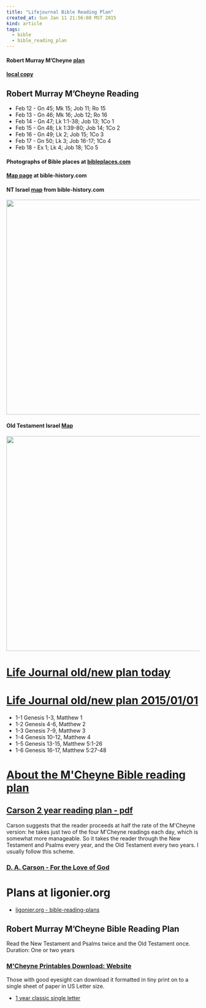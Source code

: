 ```yaml
---
title: "Lifejournal Bible Reading Plan"
created_at: Sun Jan 11 21:56:08 MST 2015
kind: article
tags:
  - bible
  - bible_reading_plan
---
```


#### Robert Murray M’Cheyne [plan](http://www.edginet.org/mcheyne/year_classic_single_letter.pdf)

#### [local copy](/assets/pdf/year_classic_single_letter.pdf)

## Robert Murray M’Cheyne Reading

* Feb 12 - Gn 45; Mk 15; Job 11; Ro 15
* Feb 13 - Gn 46; Mk 16; Job 12; Ro 16
* Feb 14 - Gn 47; Lk 1:1-38; Job 13; 1Co 1
* Feb 15 - Gn 48; Lk 1:39-80; Job 14; 1Co 2
* Feb 16 - Gn 49; Lk 2; Job 15; 1Co 3
* Feb 17 - Gn 50; Lk 3; Job 16-17; 1Co 4
* Feb 18 - Ex 1; Lk 4; Job 18; 1Co 5

#### Photographs of Bible places at [bibleplaces.com](http://www.bibleplaces.com)

#### [Map page](http://www.bible-history.com/maps/) at bible-history.com

#### NT Israel [map](http://www.bible-history.com/geography/ancient-israel/nt_israel-flat.jpg) from bible-history.com

<img src="/assets/images/nt_israel-flat.jpg" width="560px" >

#### Old Testament Israel [Map](http://www.bible-history.com/geography/ancient-israel/ot_israel-flat.jpg)

<img src="/assets/images/ot_israel-flat.jpg" width="560px" >


# [Life Journal old/new plan today](https://www.biblegateway.com/reading-plans/old-new-testament/today)


# [Life Journal old/new plan 2015/01/01](https://www.biblegateway.com/reading-plans/old-new-testament/2015/01/01?version=NIV)

* 1-1 Genesis 1-3, Matthew 1
* 1-2 Genesis 4-6, Matthew 2
* 1-3 Genesis 7-9, Matthew 3
* 1-4 Genesis 10-12, Matthew 4
* 1-5 Genesis 13-15, Matthew 5:1-26
* 1-6 Genesis 16-17, Matthew 5:27-48

# [About the M'Cheyne Bible reading plan](http://www.edginet.org/mcheyne/info.html)

## [Carson 2 year reading plan - pdf](http://www.edginet.org/mcheyne/year_carson_letter.pdf)

Carson suggests that the reader proceeds at half the rate of the M'Cheyne
version: he takes just two of the four M'Cheyne readings each day,
which is somewhat more manageable. So it takes the reader through the
New Testament and Psalms every year, and the Old Testament every two
years. I usually follow this scheme.

### [D. A. Carson - For the Love of God](http://www.crossway.org/books/for-the-love-of-god-tpb-1/)

# Plans at ligonier.org

* [ligonier.org - bible-reading-plans](http://www.ligonier.org/blog/bible-reading-plans/)

## Robert Murray M’Cheyne Bible Reading Plan

Read the New Testament and Psalms twice and the Old Testament once.
Duration: One or two years

### [M'Cheyne Printables Download: Website](http://www.edginet.org/mcheyne/printables.html)

Those with good eyesight can download it formatted in tiny print on to
a single sheet of paper in US Letter size.

* [1 year classic single letter](http://www.edginet.org/mcheyne/year_classic_single_letter.pdf)

